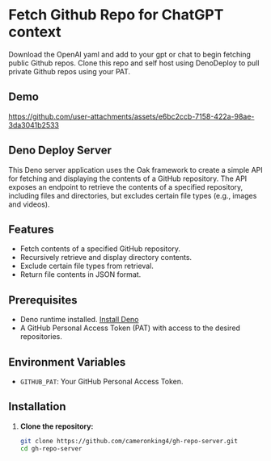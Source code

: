 # Fetch Github Repo for ChatGPT context
Download the OpenAI yaml and add to your gpt or chat to begin fetching public Github repos. Clone this repo and self host using DenoDeploy to pull private Github repos using your PAT.

## Demo

https://github.com/user-attachments/assets/e6bc2ccb-7158-422a-98ae-3da3041b2533

## Deno Deploy Server
This Deno server application uses the Oak framework to create a simple API for fetching and displaying the contents of a GitHub repository. The API exposes an endpoint to retrieve the contents of a specified repository, including files and directories, but excludes certain file types (e.g., images and videos).

## Features

- Fetch contents of a specified GitHub repository.
- Recursively retrieve and display directory contents.
- Exclude certain file types from retrieval.
- Return file contents in JSON format.

## Prerequisites

- Deno runtime installed. [Install Deno](https://deno.land/manual@v1.11.5/getting_started/installation)
- A GitHub Personal Access Token (PAT) with access to the desired repositories.

## Environment Variables

- `GITHUB_PAT`: Your GitHub Personal Access Token.

## Installation

1. **Clone the repository:**

   ```sh
   git clone https://github.com/cameronking4/gh-repo-server.git
   cd gh-repo-server
